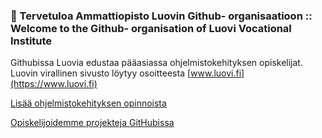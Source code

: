 ### 👋 Tervetuloa Ammattiopisto Luovin Github- organisaatioon ::<br>Welcome to the Github- organisation of Luovi Vocational Institute

Githubissa Luovia edustaa pääasiassa ohjelmistokehityksen opiskelijat. Luovin virallinen sivusto löytyy osoitteesta  [www.luovi.fi](https://www.luovi.fi)

[Lisää ohjelmistokehityksen opinnoista](ohjelmistokehitys.md)

[Opiskelijoidemme projekteja GitHubissa](projects.md)
